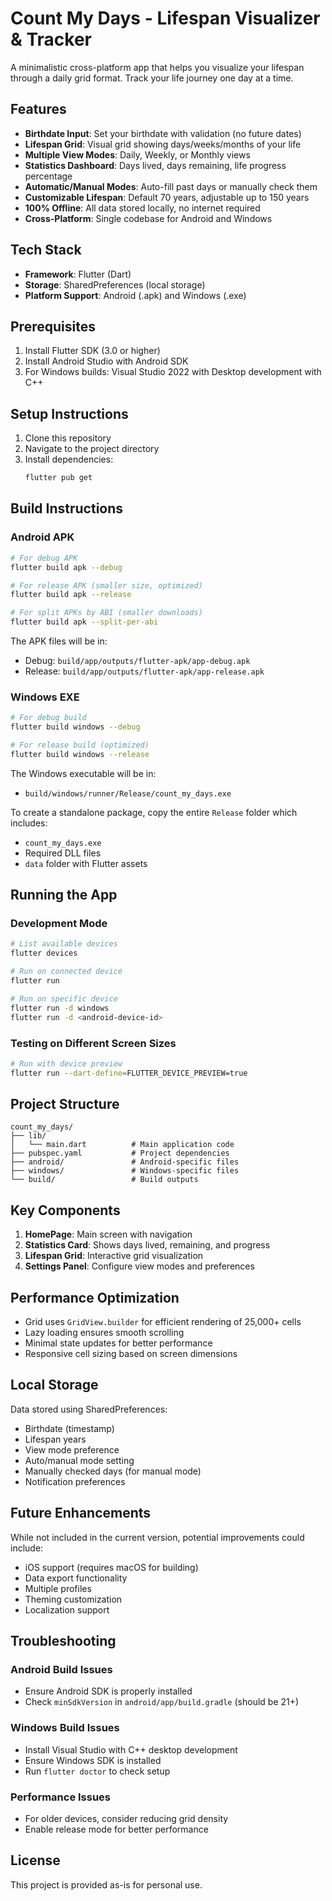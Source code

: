 # Count My Days - Lifespan Visualizer & Tracker

A minimalistic cross-platform app that helps you visualize your lifespan through a daily grid format. Track your life journey one day at a time.

## Features

- **Birthdate Input**: Set your birthdate with validation (no future dates)
- **Lifespan Grid**: Visual grid showing days/weeks/months of your life
- **Multiple View Modes**: Daily, Weekly, or Monthly views
- **Statistics Dashboard**: Days lived, days remaining, life progress percentage
- **Automatic/Manual Modes**: Auto-fill past days or manually check them
- **Customizable Lifespan**: Default 70 years, adjustable up to 150 years
- **100% Offline**: All data stored locally, no internet required
- **Cross-Platform**: Single codebase for Android and Windows

## Tech Stack

- **Framework**: Flutter (Dart)
- **Storage**: SharedPreferences (local storage)
- **Platform Support**: Android (.apk) and Windows (.exe)

## Prerequisites

1. Install Flutter SDK (3.0 or higher)
2. Install Android Studio with Android SDK
3. For Windows builds: Visual Studio 2022 with Desktop development with C++

## Setup Instructions

1. Clone this repository
2. Navigate to the project directory
3. Install dependencies:
   ```bash
   flutter pub get
   ```

## Build Instructions

### Android APK

```bash
# For debug APK
flutter build apk --debug

# For release APK (smaller size, optimized)
flutter build apk --release

# For split APKs by ABI (smaller downloads)
flutter build apk --split-per-abi
```

The APK files will be in:
- Debug: `build/app/outputs/flutter-apk/app-debug.apk`
- Release: `build/app/outputs/flutter-apk/app-release.apk`

### Windows EXE

```bash
# For debug build
flutter build windows --debug

# For release build (optimized)
flutter build windows --release
```

The Windows executable will be in:
- `build/windows/runner/Release/count_my_days.exe`

To create a standalone package, copy the entire `Release` folder which includes:
- `count_my_days.exe`
- Required DLL files
- `data` folder with Flutter assets

## Running the App

### Development Mode

```bash
# List available devices
flutter devices

# Run on connected device
flutter run

# Run on specific device
flutter run -d windows
flutter run -d <android-device-id>
```

### Testing on Different Screen Sizes

```bash
# Run with device preview
flutter run --dart-define=FLUTTER_DEVICE_PREVIEW=true
```

## Project Structure

```
count_my_days/
├── lib/
│   └── main.dart          # Main application code
├── pubspec.yaml           # Project dependencies
├── android/               # Android-specific files
├── windows/               # Windows-specific files
└── build/                 # Build outputs
```

## Key Components

1. **HomePage**: Main screen with navigation
2. **Statistics Card**: Shows days lived, remaining, and progress
3. **Lifespan Grid**: Interactive grid visualization
4. **Settings Panel**: Configure view modes and preferences

## Performance Optimization

- Grid uses `GridView.builder` for efficient rendering of 25,000+ cells
- Lazy loading ensures smooth scrolling
- Minimal state updates for better performance
- Responsive cell sizing based on screen dimensions

## Local Storage

Data stored using SharedPreferences:
- Birthdate (timestamp)
- Lifespan years
- View mode preference
- Auto/manual mode setting
- Manually checked days (for manual mode)
- Notification preferences

## Future Enhancements

While not included in the current version, potential improvements could include:
- iOS support (requires macOS for building)
- Data export functionality
- Multiple profiles
- Theming customization
- Localization support

## Troubleshooting

### Android Build Issues
- Ensure Android SDK is properly installed
- Check `minSdkVersion` in `android/app/build.gradle` (should be 21+)

### Windows Build Issues
- Install Visual Studio with C++ desktop development
- Ensure Windows SDK is installed
- Run `flutter doctor` to check setup

### Performance Issues
- For older devices, consider reducing grid density
- Enable release mode for better performance

## License

This project is provided as-is for personal use.